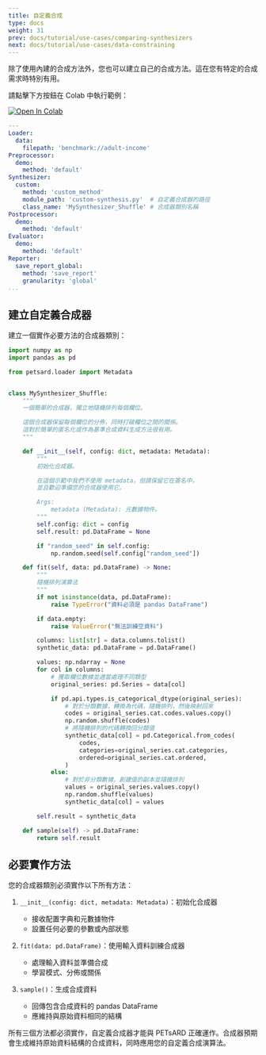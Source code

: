 ```yaml
---
title: 自定義合成
type: docs
weight: 31
prev: docs/tutorial/use-cases/comparing-synthesizers
next: docs/tutorial/use-cases/data-constraining
---
```



除了使用內建的合成方法外，您也可以建立自己的合成方法。這在您有特定的合成需求時特別有用。

請點擊下方按鈕在 Colab 中執行範例：

[![Open In Colab](https://colab.research.google.com/assets/colab-badge.svg)](https://colab.research.google.com/github/nics-tw/petsard/blob/main/demo/use-cases/custom-synthesis.ipynb)

```yaml
---
Loader:
  data:
    filepath: 'benchmark://adult-income'
Preprocessor:
  demo:
    method: 'default'
Synthesizer:
  custom:
    method: 'custom_method'
    module_path: 'custom-synthesis.py'  # 自定義合成器的路徑
    class_name: 'MySynthesizer_Shuffle' # 合成器類別名稱
Postprocessor:
  demo:
    method: 'default'
Evaluator:
  demo:
    method: 'default'
Reporter:
  save_report_global:
    method: 'save_report'
    granularity: 'global'
...
```

## 建立自定義合成器

建立一個實作必要方法的合成器類別：

```python
import numpy as np
import pandas as pd

from petsard.loader import Metadata


class MySynthesizer_Shuffle:
    """
    一個簡單的合成器，獨立地隨機排列每個欄位。

    這個合成器保留每個欄位的分佈，同時打破欄位之間的關係。
    這對於簡單的匿名化或作為基準合成資料生成方法很有用。
    """

    def __init__(self, config: dict, metadata: Metadata):
        """
        初始化合成器。

        在這個示範中我們不使用 metadata，但請保留它在簽名中，
        並且歡迎準備您的合成器使用它。

        Args:
            metadata (Metadata): 元數據物件。
        """
        self.config: dict = config
        self.result: pd.DataFrame = None

        if "random_seed" in self.config:
            np.random.seed(self.config["random_seed"])

    def fit(self, data: pd.DataFrame) -> None:
        """
        隨機排列演算法
        """
        if not isinstance(data, pd.DataFrame):
            raise TypeError("資料必須是 pandas DataFrame")

        if data.empty:
            raise ValueError("無法訓練空資料")

        columns: list[str] = data.columns.tolist()
        synthetic_data: pd.DataFrame = pd.DataFrame()

        values: np.ndarray = None
        for col in columns:
            # 獲取欄位數據並適當處理不同類型
            original_series: pd.Series = data[col]

            if pd.api.types.is_categorical_dtype(original_series):
                # 對於分類數據，轉換為代碼，隨機排列，然後映射回來
                codes = original_series.cat.codes.values.copy()
                np.random.shuffle(codes)
                # 將隨機排列的代碼轉換回分類值
                synthetic_data[col] = pd.Categorical.from_codes(
                    codes,
                    categories=original_series.cat.categories,
                    ordered=original_series.cat.ordered,
                )
            else:
                # 對於非分類數據，創建值的副本並隨機排列
                values = original_series.values.copy()
                np.random.shuffle(values)
                synthetic_data[col] = values

        self.result = synthetic_data

    def sample(self) -> pd.DataFrame:
        return self.result
```

## 必要實作方法

您的合成器類別必須實作以下所有方法：

1. `__init__(config: dict, metadata: Metadata)`：初始化合成器

    - 接收配置字典和元數據物件
    - 設置任何必要的參數或內部狀態

2. `fit(data: pd.DataFrame)`：使用輸入資料訓練合成器

    - 處理輸入資料並準備合成
    - 學習模式、分佈或關係

3. `sample()`：生成合成資料

    - 回傳包含合成資料的 pandas DataFrame
    - 應維持與原始資料相同的結構

所有三個方法都必須實作，自定義合成器才能與 PETsARD 正確運作。合成器預期會生成維持原始資料結構的合成資料，同時應用您的自定義合成演算法。
